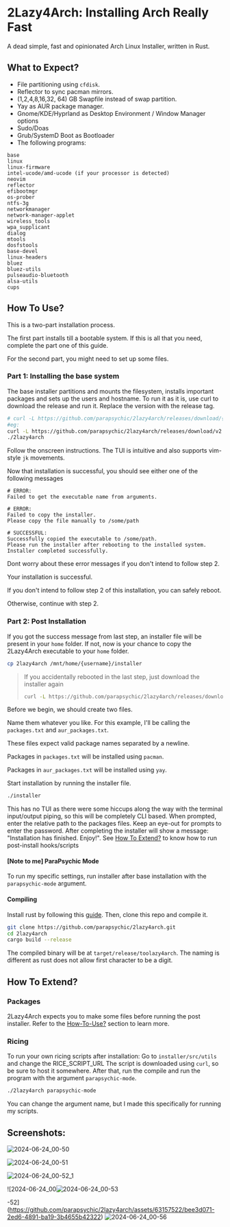 # 2Lazy4Arch: Installing Arch Really Fast
A dead simple, fast and opinionated Arch Linux Installer, written in Rust.

## What to Expect?
- File partitioning using `cfdisk`.
- Reflector to sync pacman mirrors.
- (1,2,4,8,16,32, 64) GB Swapfile instead of swap partition.
- Yay as AUR package manager.
- Gnome/KDE/Hyprland as Desktop Environment / Window Manager options
- Sudo/Doas
- Grub/SystemD Boot as Bootloader
- The following programs:
```
base
linux
linux-firmware
intel-ucode/amd-ucode (if your processor is detected)
neovim
reflector
efibootmgr
os-prober
ntfs-3g
networkmanager
network-manager-applet
wireless_tools
wpa_supplicant
dialog
mtools
dosfstools
base-devel
linux-headers
bluez
bluez-utils
pulseaudio-bluetooth
alsa-utils
cups
  ```

## How To Use?
This is a two-part installation process. 

The first part installs till a bootable system. If this is all that you need, complete the part one of this guide.

For the second part, you might need to set up some files.

### Part 1: Installing the base system
The base installer partitions and mounts the filesystem, installs important packages and sets up the users and hostname.
To run it as it is, use curl to download the release and run it. Replace the version with the release tag.

```sh
# curl -L https://github.com/parapsychic/2lazy4arch/releases/download/{release}/2lazy4arch --output 2lazy4arch
#eg:
curl -L https://github.com/parapsychic/2lazy4arch/releases/download/v2.0.0/2lazy4arch --output 2lazy4arch
./2lazy4arch
```
Follow the onscreen instructions.
The TUI is intuitive and also supports vim-style `jk` movements.

Now that installation is successful, you should see either one of the following messages
```
# ERROR:
Failed to get the executable name from arguments.

# ERROR:
Failed to copy the installer.
Please copy the file manually to /some/path

# SUCCESSFUL:
Successfully copied the executable to /some/path. 
Please run the installer after rebooting to the installed system.
Installer completed successfully.

```
Dont worry about these error messages if you don't intend to follow step 2.

Your installation is successful.

If you don't intend to follow step 2 of this installation, you can safely reboot.

Otherwise, continue with step 2.

### Part 2: Post Installation
If you got the success message from last step, an installer file will be present in your `home` folder.
If not, now is your chance to copy the 2Lazy4Arch executable to your `home` folder.
```sh
cp 2lazy4arch /mnt/home/{username}/installer
```
> If you accidentally rebooted in the last step, just download the installer again
> ```sh
> curl -L https://github.com/parapsychic/2lazy4arch/releases/download/v2.0.0/2lazy4arch --output 2lazy4arch
> ```

Before we begin, we should create two files. 

Name them whatever you like. For this example, I'll be calling the `packages.txt` and `aur_packages.txt`.

These files expect valid package names separated by a newline.

Packages in `packages.txt` will be installed using `pacman`.

Packages in `aur_packages.txt` will be installed using `yay`.

Start installation by running the installer file.
```sh
./installer
```
This has no TUI as there were some hiccups along the way with the terminal input/output piping, so this will be completely CLI based.
When prompted, enter the relative path to the packages files.
Keep an eye-out for prompts to enter the password.
After completing the installer will show a message: "Installation has finished. Enjoy!".
See [How To Extend?](how-to-extend?) to know how to run post-install hooks/scripts

#### [Note to me] ParaPsychic Mode
To run my specific settings, run installer after base installation with the `parapsychic-mode` argument.


#### Compiling
Install rust by following this [guide](https://www.rust-lang.org/learn/get-started).
Then, clone this repo and compile it.
```sh
git clone https://github.com/parapsychic/2lazy4arch.git
cd 2lazy4arch
cargo build --release
```
The compiled binary will be at `target/release/toolazy4arch`. The naming is different as rust does not allow first character to be a digit.


## How To Extend?
### Packages
2Lazy4Arch expects you to make some files before running the post installer. Refer to the [How-To-Use?](#how-to-use?) section to learn more.

### Ricing
To run your own ricing scripts after installation:
Go to `installer/src/utils` and change the RICE_SCRIPT_URL
The script is downloaded using `curl`, so be sure to host it somewhere.
After that, run the compile and run the program with the argument `parapsychic-mode`.
```sh
./2lazy4arch parapsychic-mode
```
You can change the argument name, but I made this specifically for running my scripts.

## Screenshots:
![2024-06-24_00-50](https://github.com/parapsychic/2lazy4arch/assets/63157522/d3b8e8b0-4509-47f1-8a3f-7d64ced6eedb)

![2024-06-24_00-51](https://github.com/parapsychic/2lazy4arch/assets/63157522/e391206a-e384-4dd2-9ff6-7c0d85d9b845)

![2024-06-24_00-52_1](https://github.com/parapsychic/2lazy4arch/assets/63157522/4abdc61d-c80e-4d6c-a233-1ad944b5f1ec)

![2024-06-24_00![2024-06-24_00-53](https://github.com/parapsychic/2lazy4arch/assets/63157522/ec38c16b-7866-49b0-aa6f-c33d8e418875)

-52](https://github.com/parapsychic/2lazy4arch/assets/63157522/bee3d071-2ed6-4891-ba19-3b4655b42322)
![2024-06-24_00-56](https://github.com/parapsychic/2lazy4arch/assets/63157522/16601791-0617-4647-bde0-2a4d73f556c6)



